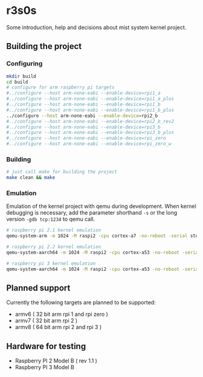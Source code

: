 # r3s0s

Some introduction, help and decisions about mist system kernel project.

## Building the project

### Configuring

```bash
mkdir build
cd build
# configure for arm raspberry pi targets
#../configure --host arm-none-eabi --enable-device=rpi1_a
#../configure --host arm-none-eabi --enable-device=rpi1_a_plus
#../configure --host arm-none-eabi --enable-device=rpi1_b
#../configure --host arm-none-eabi --enable-device=rpi1_b_plus
../configure --host arm-none-eabi --enable-device=rpi2_b
#../configure --host arm-none-eabi --enable-device=rpi2_b_rev2
#../configure --host arm-none-eabi --enable-device=rpi3_b
#../configure --host arm-none-eabi --enable-device=rpi3_b_plus
#../configure --host arm-none-eabi --enable-device=rpi_zero
#../configure --host arm-none-eabi --enable-device=rpi_zero_w
```

### Building

```bash
# just call make for building the project
make clean && make
```

### Emulation

Emulation of the kernel project with qemu during development. When kernel debugging is necessary, add the parameter shorthand `-s` or the long version `-gdb tcp:1234` to qemu call.

```bash
# raspberry pi 2.1 kernel emulation
qemu-system-arm -m 1024 -M raspi2 -cpu cortex-a7 -no-reboot -serial stdio -kernel ./src/kernel/vendor/rpi/kernel.zwerg

# raspberry pi 2.2 kernel emulation
qemu-system-aarch64 -m 1024 -M raspi2 -cpu cortex-a53 -no-reboot -serial stdio -kernel ./src/kernel/vendor/rpi/kernel.zwerg

# raspberry pi 3 kernel emulation
qemu-system-aarch64 -m 1024 -M raspi2 -cpu cortex-a53 -no-reboot -serial stdio -kernel ./src/kernel/vendor/rpi/kernel.zwerg
```

## Planned support

Currently the following targets are planned to be supported:

* armv6 ( 32 bit arm rpi 1 and rpi zero )
* armv7 ( 32 bit arm rpi 2 )
* armv8 ( 64 bit arm rpi 2 and rpi 3 )

## Hardware for testing

* Raspberry PI 2 Model B ( rev 1.1 )
* Raspberry PI 3 Model B
